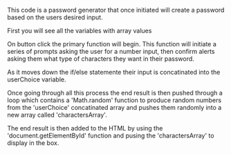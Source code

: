 This code is a password generator that once initiated will create a password based on the 
users desired input.

First you will see all the variables with array values

On button click the primary function will begin. This function will initiate a series of 
prompts asking the user for a number input, then confirm alerts asking them what type of 
characters they want in their password. 

As it moves down the if/else statemente their input is concatinated into the userChoice variable. 

Once going through all this process the end result is then pushed through a loop which contains a 'Math.random' function to produce random numbers from the 'userChoice' concatinated array and pushes them randomly into a new array called 'charactersArray'.

The end result is then added to the HTML by using the 'document.getElementById' function and pusing the 'charactersArray' to display in the box. 
